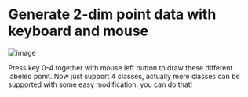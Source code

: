 # Generate 2-dim  point data   with keyboard and mouse
![image](https://github.com/lhwcv/MachineLearning-C_plus-Tutorial/blob/master/1_GenData/_imgs/gendata.jpg)

Press key 0-4 together with mouse left button to draw these different labeled ponit. 
Now just support 4 classes, actually more classes can be supported with some easy modification, you can do that!


  


